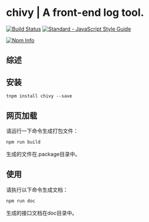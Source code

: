 # chivy | A front-end log tool.

[![Build Status](https://travis-ci.org/yusangeng/chivy.svg?branch=master)](https://travis-ci.org/yusangeng/chivy) [![Standard - JavaScript Style Guide](https://img.shields.io/badge/code_style-standard-brightgreen.svg)](https://standardjs.com)

[![Npm Info](https://nodei.co/npm/chivy.png?compact=true)](https://www.npmjs.com/package/chivy)

## 综述

## 安装

``` shell
tnpm install chivy --save
```

## 网页加载

请运行一下命令生成打包文件：

``` bash
npm run build
```

生成的文件在.package目录中。

## 使用

请执行以下命令生成文档：

``` bash
npm run doc
```

生成的接口文档在doc目录中。
